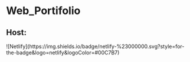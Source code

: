 <h1>Web_Portifolio</h1>
<h2>Host:</h2>
![Netlify](https://img.shields.io/badge/netlify-%23000000.svg?style=for-the-badge&logo=netlify&logoColor=#00C7B7)
